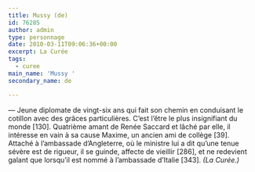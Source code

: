 ```yaml
---
title: Mussy (de)
id: 76285
author: admin
type: personnage
date: 2010-03-11T09:06:36+00:00
excerpt: La Curée
tags:
  - curee
main_name: 'Mussy '
secondary_name: de

---
```

— Jeune diplomate de vingt-six ans qui fait son chemin en conduisant le cotillon avec des grâces particulières. C’est l’être le plus insignifiant du monde [130]. Quatrième amant de Renée Saccard et lâché par elle, il intéresse en vain à sa cause Maxime, un ancien ami de collège [39]. Attaché à l’ambassade d’Angleterre, où le ministre lui a dit qu’une tenue sévère est de rigueur, il se guinde, affecte de vieillir [286], et ne redevient galant que lorsqu’il est nommé à l’ambassade d’Italie [343]. _(La Curée.)_